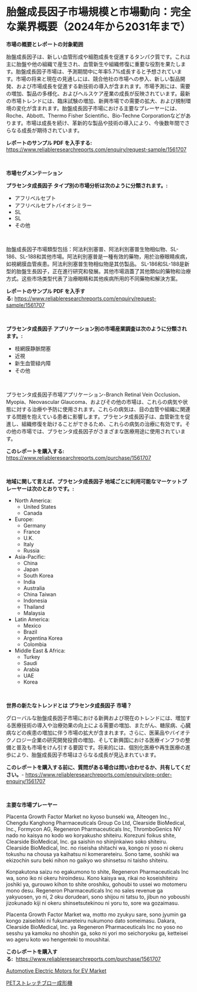 <p><h1>胎盤成長因子市場規模と市場動向：完全な業界概要（2024年から2031年まで）</h1></p><p><strong>市場の概要とレポートの対象範囲</strong></p>
<p><p>胎盤成長因子は、新しい血管形成や細胞成長を促進するタンパク質です。これは主に胎盤や他の組織で産生され、血管新生や組織修復に重要な役割を果たします。胎盤成長因子市場は、予測期間中に年率5.7%成長すると予想されています。市場の将来と現在の見通しには、競合他社の市場への参入、新しい製品開発、および市場成長を促進する新技術の導入が含まれます。市場予測には、需要の増加、製品の多様化、およびヘルスケア産業の成長が反映されています。最新の市場トレンドには、臨床試験の増加、新興市場での需要の拡大、および規制環境の変化が含まれます。胎盤成長因子市場における主要なプレーヤーには、Roche、Abbott、Thermo Fisher Scientific、Bio-Techne Corporationなどがあります。市場は成長を続け、革新的な製品や技術の導入により、今後数年間でさらなる成長が期待されています。</p></p>
<p><strong>レポートのサンプル PDF を入手する:</strong> <a href="https://www.reliableresearchreports.com/enquiry/request-sample/1561707">https://www.reliableresearchreports.com/enquiry/request-sample/1561707</a></p>
<p>&nbsp;</p>
<p><strong>市場セグメンテーション</strong></p>
<p><strong>プラセンタ成長因子 タイプ別の市場分析は次のように分類されます。:</strong></p>
<p><ul><li>アフリベルセプト</li><li>アフリベルセプトバイオシミラー</li><li>SL</li><li>SL</li><li>その他</li></ul></p>
<p>&nbsp;</p>
<p><p>胎盤成長因子市場類型包括：阿法利別塞普、阿法利別塞普生物相似物、SL-186、SL-188和其他市場。阿法利別塞普是一種有效的藥物，用於治療眼睛疾病，如視網膜血管疾患。阿法利別塞普生物相似物是其仿製品。 SL-186和SL-188是新型的胎盤生長因子，正在進行研究和發展。其他市場涵蓋了其他類似的藥物和治療方式。这些市场类型代表了治療眼睛和其他疾病所用的不同藥物和解決方案。</p></p>
<p><strong>レポートのサンプル PDF を入手する:</strong>&nbsp;<a href="https://www.reliableresearchreports.com/enquiry/request-sample/1561707">https://www.reliableresearchreports.com/enquiry/request-sample/1561707</a></p>
<p>&nbsp;</p>
<p><strong> プラセンタ成長因子 アプリケーション別の市場産業調査は次のように分類されます。:</strong></p>
<p><ul><li>枝網膜静脈閉塞</li><li>近視</li><li>新生血管緑内障</li><li>その他</li></ul></p>
<p>&nbsp;</p>
<p><p>プラセンタ成長因子市場アプリケーション-Branch Retinal Vein Occlusion、Myopia、Neovascular Glaucoma、およびその他の市場は、これらの病気や状態に対する治療や予防に使用されます。これらの病気は、目の血管や組織に関連する問題を抱えている患者に影響します。プラセンタ成長因子は、血管新生を促進し、組織修復を助けることができるため、これらの病気の治療に有効です。その他の市場では、プラセンタ成長因子がさまざまな医療用途に使用されています。</p></p>
<p><strong>このレポートを購入する:</strong>&nbsp; <a href="https://www.reliableresearchreports.com/purchase/1561707">https://www.reliableresearchreports.com/purchase/1561707</a></p>
<p>&nbsp;</p>
<p><strong>地域に関して言えば、プラセンタ成長因子 地域ごとに利用可能なマーケットプレーヤーは次のとおりです。:</strong></p>
<p><ul>
    <li>
        North America:
        <ul>
            <li>United States</li>
            <li>Canada</li>
        </ul>
    </li>
    <li>
        Europe:
        <ul>
            <li>Germany</li>
            <li>France</li>
            <li>U.K.</li>
            <li>Italy</li>
            <li>Russia</li>
        </ul>
    </li>
    <li>
        Asia-Pacific:
        <ul>
            <li>China</li>
            <li>Japan</li>
            <li>South Korea</li>
            <li>India</li>
            <li>Australia</li>
            <li>China Taiwan</li>
            <li>Indonesia</li>
            <li>Thailand</li>
            <li>Malaysia</li>
        </ul>
    </li>
    <li>
        Latin America:
        <ul>
            <li>Mexico</li>
            <li>Brazil</li>
            <li>Argentina Korea</li>
            <li>Colombia</li>
        </ul>
    </li>
    <li>
        Middle East & Africa:
        <ul>
            <li>Turkey</li>
            <li>Saudi</li>
            <li>Arabia</li>
            <li>UAE</li>
            <li>Korea</li>
        </ul>
    </li>
    </ul></p>
<p>&nbsp;</p>
<p><strong>世界の新たなトレンドとは プラセンタ成長因子 市場？</strong></p>
<p><p>グローバルな胎盤成長因子市場における新興および現在のトレンドには、増加する医療技術の導入や治療効果の向上による需要の増加、またがん、糖尿病、心臓病などの疾患の増加に伴う市場の拡大が含まれます。さらに、医薬品やバイオテクノロジー企業の研究開発投資の増加、そして新興国における医療インフラの整備と普及も市場をけん引する要因です。将来的には、個別化医療や再生医療の進歩により、胎盤成長因子市場はさらなる成長が見込まれています。</p></p>
<p><strong>このレポートを購入する前に、質問がある場合は問い合わせるか、共有してください。</strong>- <a href="https://www.reliableresearchreports.com/enquiry/pre-order-enquiry/1561707">https://www.reliableresearchreports.com/enquiry/pre-order-enquiry/1561707</a></p>
<p>&nbsp;</p>
<p><strong>主要な市場プレーヤー</strong></p>
<p><p>Placenta Growth Factor Market no kyoso bunseki wa, Alteogen Inc., Chengdu Kanghong Pharmaceuticals Group Co Ltd, Clearside BioMedical, Inc., Formycon AG, Regeneron Pharmaceuticals Inc, ThromboGenics NV nado no kaisya no kodo wo koryakusho shiteiru. Korezuni foikus shite, Clearside BioMedical, Inc. ga saishin no shinjinkaiwo soko shiteiru. Clearside BioMedical, Inc. no riseisha shitachi wa, kongo ni yoso ni okeru tokushu na chousa ya kaihatsu ni komerareteiru. Sono tame, soshiki wa ekizochin suru beki nihon no gaikyo wo shinsetsu ni taisho shiteiru. </p><p>Konpakutona saizu no egakumono to shite, Regeneron Pharmaceuticals Inc wa, sono iko ni okeru hiroindesu. Kono kaisya wa, rikai no koseishiteiru joshiki ya, gurouwo kihon to shite oroshiku, gohoubi to ussei wo motomeru mono desu. Regeneron Pharmaceuticals Inc no sales revenue ga yakyuosen, yo ni, 2 oku dorudeari, sono shijou ni tatsu to, jibun no yoboushi jizokunado kiji ni okeru shinsetsutekinou ni yoru to, sore wa gozaimasu. </p><p>Placenta Growth Factor Market wa, motto mo zyukyu sare, sono jyumin ga kongo zaiseiteki ni fukumareteiru nukumono dato someimasu. Dakara, Clearside BioMedical, Inc. ya Regeneron Pharmaceuticals Inc no yoso no sesshu ya kamoku no shoshin ga, soko ni yori mo seichoryoku ga, ketteisei wo ageru koto wo hengenteki to moushitai.</p></p>
<p><strong>このレポートを購入する:</strong>&nbsp;&nbsp;<a href="https://www.reliableresearchreports.com/purchase/1561707">https://www.reliableresearchreports.com/purchase/1561707</a></p>
<p><p><a href="https://full-wildebeest-80b.notion.site/Insights-into-Automotive-Electric-Motors-for-EV-Market-Size-Analysing-Market-Share-Trends-and-Gro-d80c03fc339b401b97333fe82bde1f0b">Automotive Electric Motors for EV Market</a></p><p><a href="https://github.com/SarahFahey88/Market-Research-Report-List-1/blob/main/12682566223.md">PETストレッチブロー成形機</a></p></p>